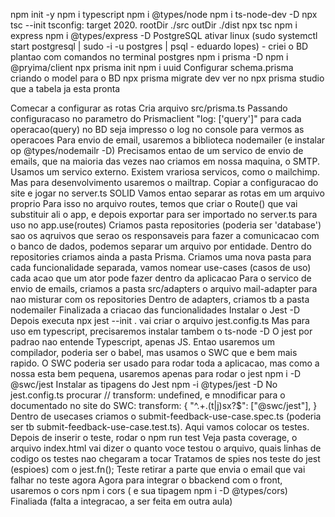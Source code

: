 npm init -y
npm i typescript 
npm i @types/node 
npm i ts-node-dev -D
npx tsc --init
tsconfig: target 2020. rootDir ./src outDir ./dist
npx tsc
npm i express
npm i @types/express -D
PostgreSQL ativar linux (sudo systemctl start postgresql | sudo -i -u postgres | psql - eduardo lopes) - criei o BD plantao com comandos no terminal postgres
npm i prisma -D
npm i @pryima/client
npx prisma init
npm i uuid
Configurar schema.prisma criando o model para o BD
npx prisma migrate dev
ver no npx prisma studio que a tabela ja esta pronta






Comecar a configurar as rotas Cria arquivo src/prisma.ts Passando configuracaso no parametro do Prismaclient "log: ['query']" para cada operacao(query) no BD seja impresso o log no console para vermos as operacoes Para envio de email, usaremos a biblioteca nodemailer (e instalar op @types/nodemailr -D) Precisamos entao de um servico de envio de emails, que na maioria das vezes nao criamos em nossa maquina, o SMTP. Usamos um servico externo. Existem vrariosa servicos, como o mailchimp. Mas para desenvolvimento usaremos o mailtrap. Copiar a configuracao do site e jogar no server.ts SOLID Vamos entao separar as rotas em um arquivo proprio Para isso no arquivo routes, temos que criar o Route() que vai substituir ali o app, e depois exportar para ser importado no server.ts para uso no app.use(routes) Criamos pasta repositories (poderia ser 'database') sao os aqruivos que serao os responsaveis para fazer a comunicacao com o banco de dados, podemos separar um arquivo por entidade. Dentro do repositories criamos ainda a pasta Prisma. Criamos uma nova pasta para cada funcionalidade separada, vamos nomear use-cases (casos de uso) cada acao que um ator pode fazer dentro da aplicacao Para o servico de envio de emails, criamos a pasta src/adapters o arquivo mail-adapter para nao misturar com os repositories Dentro de adapters, criamos tb a pasta nodemailer Finalizada a criacao das funcionalidades Instalar o Jest -D Depois executa npx jest --init . vai criar o arquivo jest.config.ts Mas para uso em typescript, precisaremos instalar tambem o ts-node -D O jest por padrao nao entende Typescript, apenas JS. Entao usaremos um compilador, poderia ser o babel, mas usamos o SWC que e bem mais rapido. O SWC poderia ser usado para rodar toda a aplicacao, mas como a nossa esta bem pequena, usaremos apenas para rodar o jest npm i -D @swc/jest Instalar as tipagens do Jest npm -i @types/jest -D No jest.config.ts procurar // transform: undefined, e mnodificar para o documentado no site do SWC: transform: { "^.+\.(t|j)sx?$": ["@swc/jest"], } Dentro de usecases criamos o submit-feedback-use-case.spec.ts (poderia ser tb submit-feedback-use-case.test.ts). Aqui vamos colocar os testes. Depois de inserir o teste, rodar o npm run test Veja pasta coverage, o arquivo index.html vai dizer o quanto voce testou o arquivo, quais linhas de codigo os testes nao chegaram a tocar Tratamos de spies nos teste do jest (espioes) com o jest.fn(); Teste retirar a parte que envia o email que vai falhar no teste agora Agora para integrar o bbackend com o front, usaremos o cors npm i cors ( e sua tipagem npm i -D @types/cors) Finaliada (falta a integracao, a ser feita em outra aula)